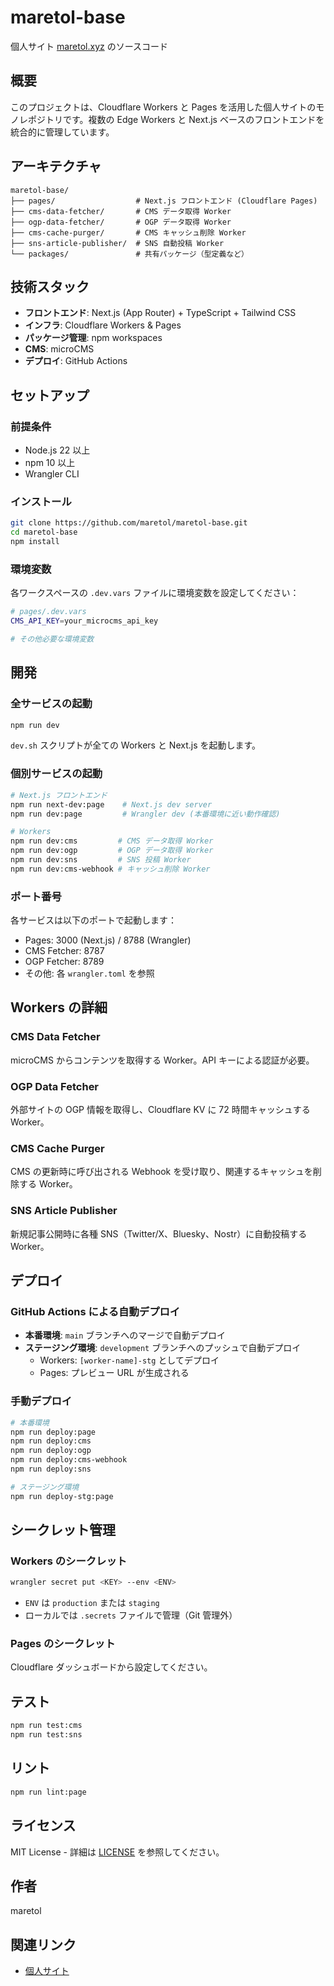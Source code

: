 # maretol-base

個人サイト [maretol.xyz](https://www.maretol.xyz) のソースコード

## 概要

このプロジェクトは、Cloudflare Workers と Pages を活用した個人サイトのモノレポジトリです。複数の Edge Workers と Next.js ベースのフロントエンドを統合的に管理しています。

## アーキテクチャ

```
maretol-base/
├── pages/                  # Next.js フロントエンド (Cloudflare Pages)
├── cms-data-fetcher/       # CMS データ取得 Worker
├── ogp-data-fetcher/       # OGP データ取得 Worker
├── cms-cache-purger/       # CMS キャッシュ削除 Worker
├── sns-article-publisher/  # SNS 自動投稿 Worker
└── packages/               # 共有パッケージ（型定義など）
```

## 技術スタック

- **フロントエンド**: Next.js (App Router) + TypeScript + Tailwind CSS
- **インフラ**: Cloudflare Workers & Pages
- **パッケージ管理**: npm workspaces
- **CMS**: microCMS
- **デプロイ**: GitHub Actions

## セットアップ

### 前提条件

- Node.js 22 以上
- npm 10 以上
- Wrangler CLI

### インストール

```bash
git clone https://github.com/maretol/maretol-base.git
cd maretol-base
npm install
```

### 環境変数

各ワークスペースの `.dev.vars` ファイルに環境変数を設定してください：

```bash
# pages/.dev.vars
CMS_API_KEY=your_microcms_api_key

# その他必要な環境変数
```

## 開発

### 全サービスの起動

```bash
npm run dev
```

`dev.sh` スクリプトが全ての Workers と Next.js を起動します。

### 個別サービスの起動

```bash
# Next.js フロントエンド
npm run next-dev:page    # Next.js dev server
npm run dev:page         # Wrangler dev (本番環境に近い動作確認)

# Workers
npm run dev:cms         # CMS データ取得 Worker
npm run dev:ogp         # OGP データ取得 Worker
npm run dev:sns         # SNS 投稿 Worker
npm run dev:cms-webhook # キャッシュ削除 Worker
```

### ポート番号

各サービスは以下のポートで起動します：

- Pages: 3000 (Next.js) / 8788 (Wrangler)
- CMS Fetcher: 8787
- OGP Fetcher: 8789
- その他: 各 `wrangler.toml` を参照

## Workers の詳細

### CMS Data Fetcher

microCMS からコンテンツを取得する Worker。API キーによる認証が必要。

### OGP Data Fetcher

外部サイトの OGP 情報を取得し、Cloudflare KV に 72 時間キャッシュする Worker。

### CMS Cache Purger

CMS の更新時に呼び出される Webhook を受け取り、関連するキャッシュを削除する Worker。

### SNS Article Publisher

新規記事公開時に各種 SNS（Twitter/X、Bluesky、Nostr）に自動投稿する Worker。

## デプロイ

### GitHub Actions による自動デプロイ

- **本番環境**: `main` ブランチへのマージで自動デプロイ
- **ステージング環境**: `development` ブランチへのプッシュで自動デプロイ
  - Workers: `[worker-name]-stg` としてデプロイ
  - Pages: プレビュー URL が生成される

### 手動デプロイ

```bash
# 本番環境
npm run deploy:page
npm run deploy:cms
npm run deploy:ogp
npm run deploy:cms-webhook
npm run deploy:sns

# ステージング環境
npm run deploy-stg:page
```

## シークレット管理

### Workers のシークレット

```bash
wrangler secret put <KEY> --env <ENV>
```

- `ENV` は `production` または `staging`
- ローカルでは `.secrets` ファイルで管理（Git 管理外）

### Pages のシークレット

Cloudflare ダッシュボードから設定してください。

## テスト

```bash
npm run test:cms
npm run test:sns
```

## リント

```bash
npm run lint:page
```

## ライセンス

MIT License - 詳細は [LICENSE](LICENSE) を参照してください。

## 作者

maretol

## 関連リンク

- [個人サイト](https://www.maretol.xyz)
